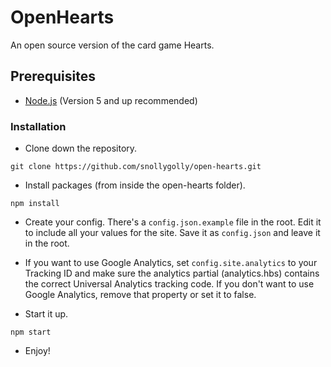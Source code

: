 # OpenHearts
An open source version of the card game Hearts.

## Prerequisites
* [Node.js](https://nodejs.org/en/) (Version 5 and up recommended)

### Installation

* Clone down the repository.
```
git clone https://github.com/snollygolly/open-hearts.git
```

* Install packages (from inside the open-hearts folder).
```
npm install
```

* Create your config.  There's a `config.json.example` file in the root.  Edit it to include all your values for the site.  Save it as `config.json` and leave it in the root.

* If you want to use Google Analytics, set `config.site.analytics` to your Tracking ID and make sure the analytics partial (analytics.hbs) contains the correct Universal Analytics tracking code.  If you don't want to use Google Analytics, remove that property or set it to false.

* Start it up.
```
npm start
```

* Enjoy!
